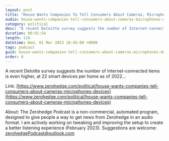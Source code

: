 ```yaml
---
layout: post
title: "House Wants Companies To Tell Consumers About Cameras, Microphones In Devices"
audio: house-wants-companies-tell-consumers-about-cameras-microphones-devices-0
category: political
desc: "A recent Deloitte survey suggests the number of Internet-connected items is even higher, at 22 smart devices per home as of 2022..."
duration: 00:01:54
length: 114
datetime: Wed, 01 Mar 2023 18:45:00 +0000
tags: podcast
guid: house-wants-companies-tell-consumers-about-cameras-microphones-devices-0
order: 0
---
```

A recent Deloitte survey suggests the number of Internet-connected items is even higher, at 22 smart devices per home as of 2022...

Link: [https://www.zerohedge.com/political/house-wants-companies-tell-consumers-about-cameras-microphones-devices](https://www.zerohedge.com/political/house-wants-companies-tell-consumers-about-cameras-microphones-devices)

About: The Zerohedge Podcast is a non-commercial, automated program, designed to give people a way to get news from Zerohedge in an audio format.  I am actively working on tweaking and improving the setup to create a better listening experience (February 2023).  Suggestions are welcome: [zerohedgePodcast@outlook.com](mailto:zerohedgePodcast@outlook.com)